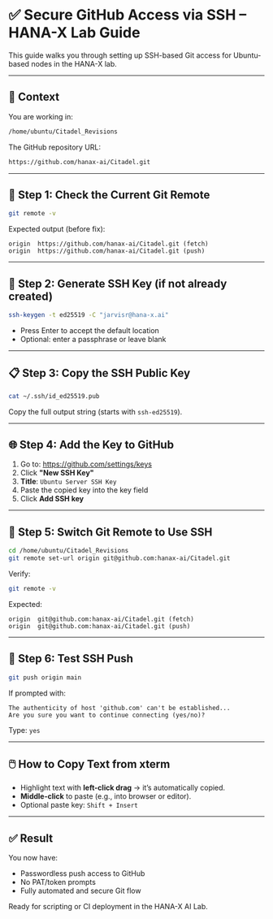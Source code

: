 # ✅ Secure GitHub Access via SSH – HANA-X Lab Guide

This guide walks you through setting up SSH-based Git access for Ubuntu-based nodes in the HANA-X lab.

---

## 📂 Context

You are working in:

```bash
/home/ubuntu/Citadel_Revisions
```

The GitHub repository URL:

```bash
https://github.com/hanax-ai/Citadel.git
```

---

## 🔁 Step 1: Check the Current Git Remote

```bash
git remote -v
```

Expected output (before fix):

```
origin  https://github.com/hanax-ai/Citadel.git (fetch)
origin  https://github.com/hanax-ai/Citadel.git (push)
```

---

## 🔐 Step 2: Generate SSH Key (if not already created)

```bash
ssh-keygen -t ed25519 -C "jarvisr@hana-x.ai"
```

- Press Enter to accept the default location
- Optional: enter a passphrase or leave blank

---

## 📋 Step 3: Copy the SSH Public Key

```bash
cat ~/.ssh/id_ed25519.pub
```

Copy the full output string (starts with `ssh-ed25519`).

---

## 🌐 Step 4: Add the Key to GitHub

1. Go to: https://github.com/settings/keys
2. Click **"New SSH Key"**
3. **Title**: `Ubuntu Server SSH Key`
4. Paste the copied key into the key field
5. Click **Add SSH key**

---

## 🔁 Step 5: Switch Git Remote to Use SSH

```bash
cd /home/ubuntu/Citadel_Revisions
git remote set-url origin git@github.com:hanax-ai/Citadel.git
```

Verify:

```bash
git remote -v
```

Expected:

```
origin  git@github.com:hanax-ai/Citadel.git (fetch)
origin  git@github.com:hanax-ai/Citadel.git (push)
```

---

## 🧪 Step 6: Test SSH Push

```bash
git push origin main
```

If prompted with:

```
The authenticity of host 'github.com' can't be established...
Are you sure you want to continue connecting (yes/no)?
```

Type: `yes`

---

## 🖱️ How to Copy Text from xterm

- Highlight text with **left-click drag** → it’s automatically copied.
- **Middle-click** to paste (e.g., into browser or editor).
- Optional paste key: `Shift + Insert`

---

## ✅ Result

You now have:
- Passwordless push access to GitHub
- No PAT/token prompts
- Fully automated and secure Git flow

Ready for scripting or CI deployment in the HANA-X AI Lab.
